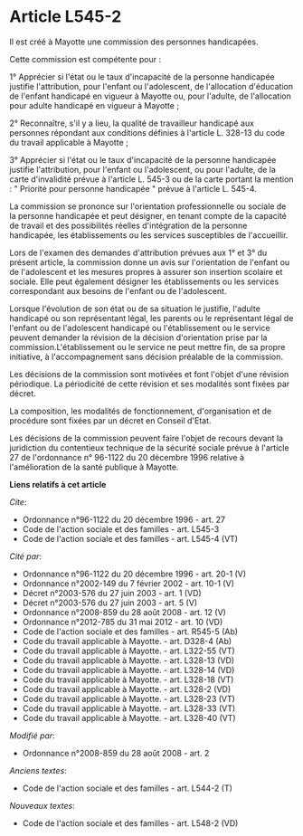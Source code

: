 # Article L545-2

Il est créé à Mayotte une commission des personnes handicapées. 

Cette commission est compétente pour : 

1° Apprécier si l'état ou le taux d'incapacité de la personne handicapée justifie l'attribution, pour l'enfant ou
l'adolescent, de l'allocation d'éducation de l'enfant handicapé en vigueur à Mayotte ou, pour l'adulte, de l'allocation pour
adulte handicapé en vigueur à Mayotte ; 

2° Reconnaître, s'il y a lieu, la qualité de travailleur handicapé aux personnes répondant aux conditions définies à
l'article L. 328-13 du code du travail applicable à Mayotte ; 

3° Apprécier si l'état ou le taux d'incapacité de la personne handicapée justifie l'attribution, pour l'enfant ou
l'adolescent, ou pour l'adulte, de la carte d'invalidité prévue à l'article L. 545-3 ou de la carte portant la mention : "
Priorité pour personne handicapée " prévue à l'article L. 545-4. 

La commission se prononce sur l'orientation professionnelle ou sociale de la personne handicapée et peut désigner, en tenant
compte de la capacité de travail et des possibilités réelles d'intégration de la personne handicapée, les établissements ou
les services susceptibles de l'accueillir. 

Lors de l'examen des demandes d'attribution prévues aux 1° et 3° du présent article, la commission donne un avis sur
l'orientation de l'enfant ou de l'adolescent et les mesures propres à assurer son insertion scolaire et sociale. Elle peut
également désigner les établissements ou les services correspondant aux besoins de l'enfant ou de l'adolescent. 

Lorsque l'évolution de son état ou de sa situation le justifie, l'adulte handicapé ou son représentant légal, les parents ou
le représentant légal de l'enfant ou de l'adolescent handicapé ou l'établissement ou le service peuvent demander la révision
de la décision d'orientation prise par la commission.L'établissement ou le service ne peut mettre fin, de sa propre
initiative, à l'accompagnement sans décision préalable de la commission. 

Les décisions de la commission sont motivées et font l'objet d'une révision périodique. La périodicité de cette révision et
ses modalités sont fixées par décret. 

La composition, les modalités de fonctionnement, d'organisation et de procédure sont fixées par un décret en Conseil d'Etat. 

Les décisions de la commission peuvent faire l'objet de recours devant la juridiction du contentieux technique de la sécurité
sociale prévue à l'article 27 de l'ordonnance n° 96-1122 du 20 décembre 1996 relative à l'amélioration de la santé publique à
Mayotte.

**Liens relatifs à cet article**

_Cite_:

  - Ordonnance n°96-1122 du 20 décembre 1996 - art. 27
  - Code de l'action sociale et des familles - art. L545-3
  - Code de l'action sociale et des familles - art. L545-4 (VT)

_Cité par_:

  - Ordonnance n°96-1122 du 20 décembre 1996 - art. 20-1 (V)
  - Ordonnance n°2002-149 du 7 février 2002 - art. 10-1 (V)
  - Décret n°2003-576 du 27 juin 2003 - art. 1 (VD)
  - Décret n°2003-576 du 27 juin 2003 - art. 5 (V)
  - Ordonnance n°2008-859 du 28 août 2008 - art. 12 (V)
  - Ordonnance n°2012-785 du 31 mai 2012 - art. 10 (VD)
  - Code de l'action sociale et des familles - art. R545-5 (Ab)
  - Code du travail applicable à Mayotte. - art. D328-4 (Ab)
  - Code du travail applicable à Mayotte. - art. L322-55 (VT)
  - Code du travail applicable à Mayotte. - art. L328-13 (VD)
  - Code du travail applicable à Mayotte. - art. L328-14 (VD)
  - Code du travail applicable à Mayotte. - art. L328-18 (VT)
  - Code du travail applicable à Mayotte. - art. L328-2 (VD)
  - Code du travail applicable à Mayotte. - art. L328-23 (VT)
  - Code du travail applicable à Mayotte. - art. L328-33 (VT)
  - Code du travail applicable à Mayotte. - art. L328-40 (VT)

_Modifié par_:

  - Ordonnance n°2008-859 du 28 août 2008 - art. 2

_Anciens textes_:

  - Code de l'action sociale et des familles - art. L544-2 (T)

_Nouveaux textes_:

  - Code de l'action sociale et des familles - art. L548-2 (VD)
